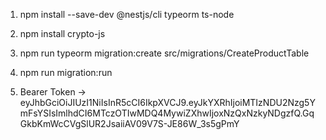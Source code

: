 1) npm install --save-dev @nestjs/cli typeorm ts-node
2) npm install crypto-js
3) npm run typeorm migration:create src/migrations/CreateProductTable
4) npm run migration:run

 5) Bearer Token ->  eyJhbGciOiJIUzI1NiIsInR5cCI6IkpXVCJ9.eyJkYXRhIjoiMTIzNDU2Nzg5YmFsYSIsImlhdCI6MTczOTIwMDQ4MywiZXhwIjoxNzQxNzkyNDgzfQ.GqGkbKmWcCVgSlUR2JsaiiAV09V7S-JE86W_3s5gPmY
